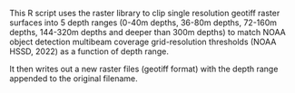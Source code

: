 This R script uses the raster library to clip single resolution geotiff raster surfaces  into 5 depth ranges (0-40m depths, 36-80m depths, 72-160m depths, 144-320m depths and deeper than 300m depths) to match NOAA object detection multibeam coverage grid-resolution thresholds (NOAA HSSD, 2022) as a function of depth range.

It then writes out a new raster files (geotiff format) with the depth range appended to the original filename. 
